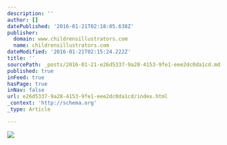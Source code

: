 ```yaml
---
description: ''
author: []
datePublished: '2016-01-21T02:18:05.638Z'
publisher:
  domain: www.childrensillustrators.com
  name: childrensillustrators.com
dateModified: '2016-01-21T02:15:24.222Z'
title: ''
sourcePath: _posts/2016-01-21-e26d5337-9a28-4153-9fe1-eee2dc0da1cd.md
published: true
inFeed: true
hasPage: true
inNav: false
url: e26d5337-9a28-4153-9fe1-eee2dc0da1cd/index.html
_context: 'http://schema.org'
_type: Article

---
```

![](http://www.childrensillustrators.com/portfolioIllustrations/82016.jpg)
